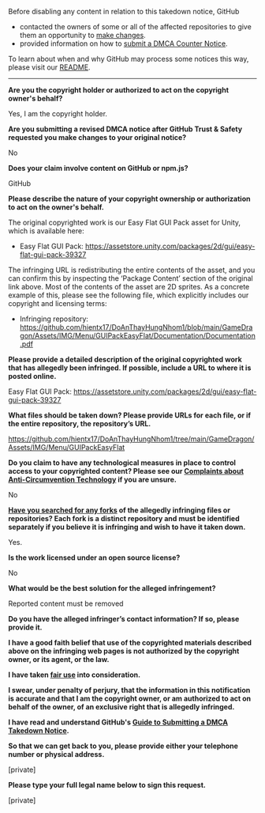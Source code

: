 Before disabling any content in relation to this takedown notice, GitHub
- contacted the owners of some or all of the affected repositories to give them an opportunity to [make changes](https://docs.github.com/en/github/site-policy/dmca-takedown-policy#a-how-does-this-actually-work).
- provided information on how to [submit a DMCA Counter Notice](https://docs.github.com/en/articles/guide-to-submitting-a-dmca-counter-notice).

To learn about when and why GitHub may process some notices this way, please visit our [README](https://github.com/github/dmca/blob/master/README.md#anatomy-of-a-takedown-notice).

---

**Are you the copyright holder or authorized to act on the copyright owner's behalf?**

Yes, I am the copyright holder.

**Are you submitting a revised DMCA notice after GitHub Trust & Safety requested you make changes to your original notice?**

No

**Does your claim involve content on GitHub or npm.js?**

GitHub

**Please describe the nature of your copyright ownership or authorization to act on the owner's behalf.**

The original copyrighted work is our Easy Flat GUI Pack asset for Unity, which is available here:

- Easy Flat GUI Pack: https://assetstore.unity.com/packages/2d/gui/easy-flat-gui-pack-39327

The infringing URL is redistributing the entire contents of the asset, and you can confirm this by inspecting the ‘Package Content’ section of the original link above. Most of the contents of the asset are 2D sprites. As a concrete example of this, please see the following file, which explicitly includes our copyright and licensing terms:

- Infringing repository: https://github.com/hientx17/DoAnThayHungNhom1/blob/main/GameDragon/Assets/IMG/Menu/GUIPackEasyFlat/Documentation/Documentation.pdf

**Please provide a detailed description of the original copyrighted work that has allegedly been infringed. If possible, include a URL to where it is posted online.**

Easy Flat GUI Pack: https://assetstore.unity.com/packages/2d/gui/easy-flat-gui-pack-39327

**What files should be taken down? Please provide URLs for each file, or if the entire repository, the repository’s URL.**

https://github.com/hientx17/DoAnThayHungNhom1/tree/main/GameDragon/Assets/IMG/Menu/GUIPackEasyFlat

**Do you claim to have any technological measures in place to control access to your copyrighted content? Please see our <a href="https://docs.github.com/articles/guide-to-submitting-a-dmca-takedown-notice#complaints-about-anti-circumvention-technology">Complaints about Anti-Circumvention Technology</a> if you are unsure.**

No

**<a href="https://docs.github.com/articles/dmca-takedown-policy#b-what-about-forks-or-whats-a-fork">Have you searched for any forks</a> of the allegedly infringing files or repositories? Each fork is a distinct repository and must be identified separately if you believe it is infringing and wish to have it taken down.**

Yes.

**Is the work licensed under an open source license?**

No

**What would be the best solution for the alleged infringement?**

Reported content must be removed

**Do you have the alleged infringer’s contact information? If so, please provide it.**

**I have a good faith belief that use of the copyrighted materials described above on the infringing web pages is not authorized by the copyright owner, or its agent, or the law.**

**I have taken <a href="https://www.lumendatabase.org/topics/22">fair use</a> into consideration.**

**I swear, under penalty of perjury, that the information in this notification is accurate and that I am the copyright owner, or am authorized to act on behalf of the owner, of an exclusive right that is allegedly infringed.**

**I have read and understand GitHub's <a href="https://docs.github.com/articles/guide-to-submitting-a-dmca-takedown-notice/">Guide to Submitting a DMCA Takedown Notice</a>.**

**So that we can get back to you, please provide either your telephone number or physical address.**

[private]

**Please type your full legal name below to sign this request.**

[private]
